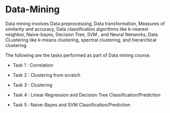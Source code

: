 # Data-Mining

Data mining involves Data preprocessing, Data transformation, Measures of similarity and accuracy, Data classification algorithms like k-nearest neighbor, Naive-bayes, Decision Tree, SVM
, and Neural Networks, Data CLustering like k-means clustering, spectral clustering, and hierarchical clustering.

The following are the tasks performed as part of Data mining course.

* Task 1 : Correlation

* Task 2 : Clustering from scratch

* Task 3 : Clustering

* Task 4 : Linear Regression and Decision Tree Classification/Prediction

* Task 5 : Naive-Bayes and SVM Classification/Prediction

